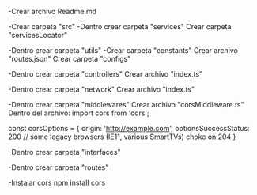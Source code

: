 
-Crear archivo Readme.md

-Crear carpeta "src"
-Dentro crear carpeta "services"
Crear carpeta "servicesLocator"

-Dentro crear carpeta "utils"
-Crear carpeta "constants"
Crear archivo "routes.json"
Crear carpeta "configs"

-Dentro crear carpeta "controllers"
Crear archivo "index.ts"

-Dentro crear carpeta "network"
Crear archivo "index.ts"	

-Dentro crear carpeta "middlewares"
Crear archivo "corsMiddleware.ts"
Dentro del archivo:
import cors from 'cors';

const corsOptions = {
origin: 'http://example.com',
optionsSuccessStatus: 200 // some legacy browsers (IE11, various SmartTVs) choke on 204
}

-Dentro crear carpeta "interfaces"

-Dentro crear carpeta "routes"

-Instalar cors
npm install cors